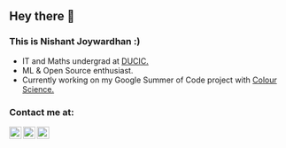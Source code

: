 ## Hey there 👋

### This is Nishant Joywardhan :)
- IT and Maths undergrad at [DUCIC.](https://ducic.ac.in/)
- ML & Open Source enthusiast. 
- Currently working on my Google Summer of Code project with [Colour Science.](https://www.colour-science.org/)

### Contact me at:
<a href="https://twitter.com/njwardhan">
  <img align="left" alt="NJW's Twitter" width="22px" src="https://cdn.jsdelivr.net/npm/simple-icons@v3/icons/twitter.svg" />
</a>
<a href="https://www.linkedin.com/in/njwardhan/">
  <img align="left" alt="NJW's Linkdein" width="22px" src="https://cdn.jsdelivr.net/npm/simple-icons@v3/icons/linkedin.svg" />
</a>
<a href="mailto:njwardhan@gmail.com">
  <img align="left" alt="NJW's GMail" width="22px" src="https://cdn.jsdelivr.net/npm/simple-icons@v3/icons/gmail.svg" />
</a>
<br />


